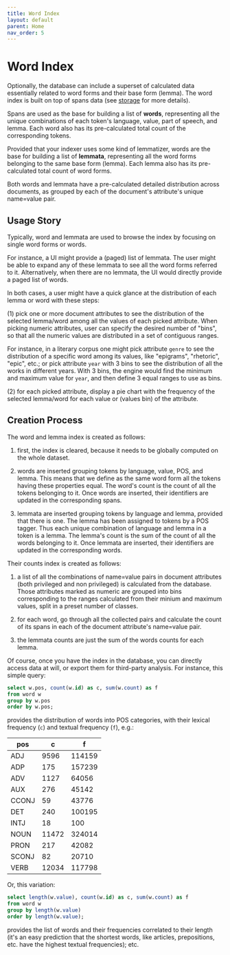 ```yaml
---
title: Word Index
layout: default
parent: Home
nav_order: 5
---
```


# Word Index

Optionally, the database can include a superset of calculated data essentially related to word forms and their base form (lemma). The word index is built on top of spans data (see [storage](storage) for more details).

Spans are used as the base for building a list of **words**, representing all the unique combinations of each token's language, value, part of speech, and lemma. Each word also has its pre-calculated total count of the corresponding tokens.

Provided that your indexer uses some kind of lemmatizer, words are the base for building a list of **lemmata**, representing all the word forms belonging to the same base form (lemma). Each lemma also has its pre-calculated total count of word forms.

Both words and lemmata have a pre-calculated detailed distribution across documents, as grouped by each of the document's attribute's unique name=value pair.

## Usage Story

Typically, word and lemmata are used to browse the index by focusing on single word forms or words.

For instance, a UI might provide a (paged) list of lemmata. The user might be able to expand any of these lemmata to see all the word forms referred to it. Alternatively, when there are no lemmata, the UI would directly provide a paged list of words.

In both cases, a user might have a quick glance at the distribution of each lemma or word with these steps:

(1) pick one or more document attributes to see the distribution of the selected lemma/word among all the values of each picked attribute. When picking numeric attributes, user can specify the desired number of "bins", so that all the numeric values are distributed in a set of contiguous ranges.

For instance, in a literary corpus one might pick attribute `genre` to see the distribution of a specific word among its values, like "epigrams", "rhetoric", "epic", etc.; or pick attribute `year` with 3 bins to see the distribution of all the works in different years. With 3 bins, the engine would find the minimum and maximum value for `year`, and then define 3 equal ranges to use as bins.

(2) for each picked attribute, display a pie chart with the frequency of the selected lemma/word for each value or (values bin) of the attribute.

## Creation Process

The word and lemma index is created as follows:

1. first, the index is cleared, because it needs to be globally computed on the whole dataset.

2. words are inserted grouping tokens by language, value, POS, and lemma. This means that we define as the same word form all the tokens having these properties equal. The word's count is the count of all the tokens belonging to it. Once words are inserted, their identifiers are updated in the corresponding spans.

3. lemmata are inserted grouping tokens by language and lemma, provided that there is one. The lemma has been assigned to tokens by a POS tagger. Thus each unique combination of language and lemma in a token is a lemma. The lemma's count is the sum of the count of all the words belonging to it. Once lemmata are inserted, their identifiers are updated in the corresponding words.

Their counts index is created as follows:

1. a list of all the combinations of name=value pairs in document attributes (both privileged and non privileged) is calculated from the database. Those attributes marked as numeric are grouped into bins corresponding to the ranges calculated from their minium and maximum values, split in a preset number of classes.

2. for each word, go through all the collected pairs and calculate the count of its spans in each of the document attribute's name=value pair.

3. the lemmata counts are just the sum of the words counts for each lemma.

Of course, once you have the index in the database, you can directly access data at will, or export them for third-party analysis. For instance, this simple query:

```sql
select w.pos, count(w.id) as c, sum(w.count) as f
from word w 
group by w.pos 
order by w.pos;
```

provides the distribution of words into POS categories, with their lexical frequency (`c`) and textual frequency (`f`), e.g.:

| pos   | c     | f      |
|-------|-------|--------|
| ADJ   | 9596  | 114159 |
| ADP   | 175   | 157239 |
| ADV   | 1127  | 64056  |
| AUX   | 276   | 45142  |
| CCONJ | 59    | 43776  |
| DET   | 240   | 100195 |
| INTJ  | 18    | 100    |
| NOUN  | 11472 | 324014 |
| PRON  | 217   | 42082  |
| SCONJ | 82    | 20710  |
| VERB  | 12034 | 117798 |

Or, this variation:

```sql
select length(w.value), count(w.id) as c, sum(w.count) as f
from word w 
group by length(w.value) 
order by length(w.value);
```

provides the list of words and their frequencies correlated to their length (it's an easy prediction that the shortest words, like articles, prepositions, etc. have the highest textual frequencies); etc.
